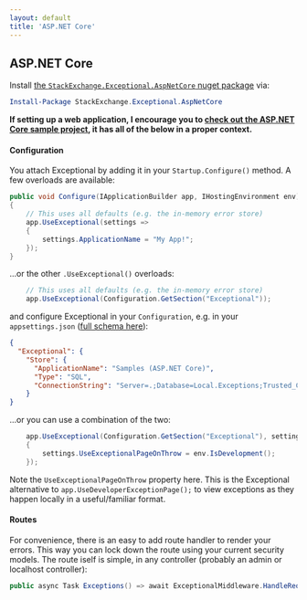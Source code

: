 ```yaml
---
layout: default
title: 'ASP.NET Core'
---
```

## ASP.NET Core

Install [the `StackExchange.Exceptional.AspNetCore` nuget package](https://www.nuget.org/packages/StackExchange.Exceptional.AspNetCore) via:

```powershell
Install-Package StackExchange.Exceptional.AspNetCore
```

**If setting up a web application, I encourage you to [check out the ASP.NET Core sample project](https://github.com/NickCraver/StackExchange.Exceptional/tree/master/samples/Samples.AspNetCore), it has all of the below in a proper context.**

#### Configuration

You attach Exceptional by adding it in your `Startup.Configure()` method. A few overloads are available:
```c#
public void Configure(IApplicationBuilder app, IHostingEnvironment env)
{
    // This uses all defaults (e.g. the in-memory error store)
    app.UseExceptional(settings => 
    {
        settings.ApplicationName = "My App!";
    });
}
```
...or the other `.UseExceptional()` overloads:
```c#
    // This uses all defaults (e.g. the in-memory error store)
    app.UseExceptional(Configuration.GetSection("Exceptional"));
```
and configure Exceptional in your `Configuration`, e.g. in your `appsettings.json` ([full schema here](https://github.com/NickCraver/StackExchange.Exceptional/blob/master/samples/Samples.AspNetCore/appsettings.json)):
```json
{
  "Exceptional": {
    "Store": {
      "ApplicationName": "Samples (ASP.NET Core)",
      "Type": "SQL",
      "ConnectionString": "Server=.;Database=Local.Exceptions;Trusted_Connection=True;"
    }
}
```
...or you can use a combination of the two:
```c#
    app.UseExceptional(Configuration.GetSection("Exceptional"), settings => 
    {
        settings.UseExceptionalPageOnThrow = env.IsDevelopment();
    });
```
Note the `UseExceptionalPageOnThrow` property here. This is the Exceptional alternative to `app.UseDeveloperExceptionPage();` to view exceptions as they happen locally in a useful/familiar format.

#### Routes

For convenience, there is an easy to add route handler to render your errors. This way you can lock down the route using your current security models. The route iself is simple, in any controller (probably an admin or localhost controller):

```c#
public async Task Exceptions() => await ExceptionalMiddleware.HandleRequestAsync(HttpContext);
```
